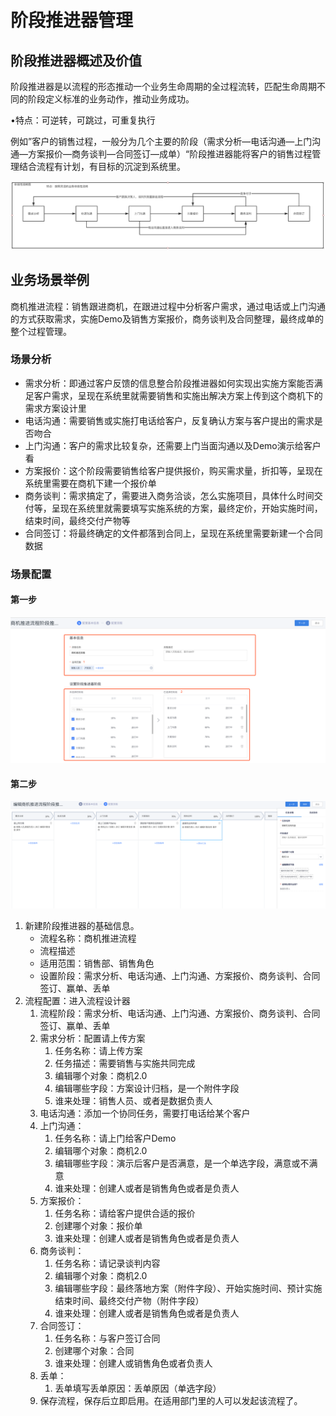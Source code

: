 # 阶段推进器管理

## 阶段推进器概述及价值

阶段推进器是以流程的形态推动一个业务生命周期的全过程流转，匹配生命周期不同的阶段定义标准的业务动作，推动业务成功。

•特点：可逆转，可跳过，可重复执行

例如”客户的销售过程，一般分为几个主要的阶段（需求分析—电话沟通—上门沟通—方案报价—商务谈判—合同签订—成单）“阶段推进器能将客户的销售过程管理结合流程有计划，有目标的沉淀到系统里。

![image-20181230114320181](./images/image-20181230114320181.png)



## 业务场景举例

商机推进流程：销售跟进商机，在跟进过程中分析客户需求，通过电话或上门沟通的方式获取需求，实施Demo及销售方案报价，商务谈判及合同整理，最终成单的整个过程管理。



### 场景分析

- 需求分析：即通过客户反馈的信息整合阶段推进器如何实现出实施方案能否满足客户需求，呈现在系统里就需要销售和实施出解决方案上传到这个商机下的需求方案设计里
- 电话沟通：需要销售或实施打电话给客户，反复确认方案与客户提出的需求是否吻合
- 上门沟通：客户的需求比较复杂，还需要上门当面沟通以及Demo演示给客户看
- 方案报价：这个阶段需要销售给客户提供报价，购买需求量，折扣等，呈现在系统里需要在商机下建一个报价单
- 商务谈判：需求搞定了，需要进入商务洽谈，怎么实施项目，具体什么时间交付等，呈现在系统里就需要填写实施系统的方案，最终定价，开始实施时间，结束时间，最终交付产物等
- 合同签订：将最终确定的文件都落到合同上，呈现在系统里需要新建一个合同数据



### 场景配置

#### 第一步

![image-20181230121544039](./images/image-20181230121544039.png)

#### 第二步

![image-20181230122917740](./images/image-20181230122917740.png)



1. 新建阶段推进器的基础信息。
   - 流程名称：商机推进流程
   - 流程描述
   - 适用范围：销售部、销售角色
   - 设置阶段：需求分析、电话沟通、上门沟通、方案报价、商务谈判、合同签订、赢单、丢单
2. 流程配置：进入流程设计器
   1. 流程阶段：需求分析、电话沟通、上门沟通、方案报价、商务谈判、合同签订、赢单、丢单
   2. 需求分析：配置请上传方案
      1. 任务名称：请上传方案
      2. 任务描述：需要销售与实施共同完成
      3. 编辑哪个对象：商机2.0
      4. 编辑哪些字段：方案设计归档，是一个附件字段
      5. 谁来处理：销售人员、或者是数据负责人
   3. 电话沟通：添加一个协同任务，需要打电话给某个客户
   4. 上门沟通：
      1. 任务名称：请上门给客户Demo
      2. 编辑哪个对象：商机2.0
      3. 编辑哪些字段：演示后客户是否满意，是一个单选字段，满意或不满意
      4. 谁来处理：创建人或者是销售角色或者是负责人
   5. 方案报价：
      1. 任务名称：请给客户提供合适的报价
      2. 创建哪个对象：报价单
      3. 谁来处理：创建人或者是销售角色或者是负责人
   6. 商务谈判：
      1. 任务名称：请记录谈判内容
      2. 编辑哪个对象：商机2.0
      3. 编辑哪些字段：最终落地方案（附件字段）、开始实施时间、预计实施结束时间、最终交付产物（附件字段）
      4. 谁来处理：创建人或者是销售角色或者是负责人
   7. 合同签订：
      1. 任务名称：与客户签订合同
      2. 创建哪个对象：合同
      3. 谁来处理：创建人或销售角色或者负责人
   8. 丢单：
      1. 丢单填写丢单原因：丢单原因（单选字段）
   9. 保存流程，保存后立即启用。在适用部门里的人可以发起该流程了。